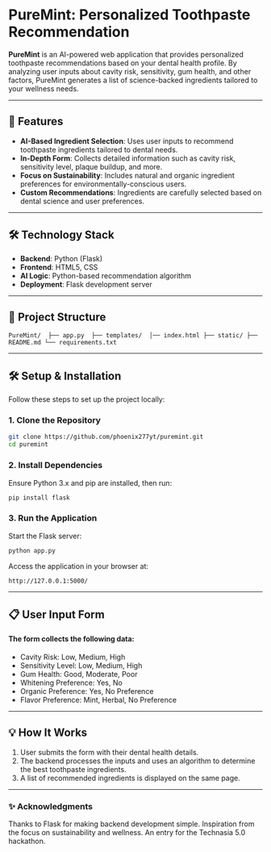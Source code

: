 # PureMint: Personalized Toothpaste Recommendation

**PureMint** is an AI-powered web application that provides personalized toothpaste recommendations based on your dental health profile. By analyzing user inputs about cavity risk, sensitivity, gum health, and other factors, PureMint generates a list of science-backed ingredients tailored to your wellness needs.

---

## 🚀 Features

- **AI-Based Ingredient Selection**: Uses user inputs to recommend toothpaste ingredients tailored to dental needs.
- **In-Depth Form**: Collects detailed information such as cavity risk, sensitivity level, plaque buildup, and more.
- **Focus on Sustainability**: Includes natural and organic ingredient preferences for environmentally-conscious users.
- **Custom Recommendations**: Ingredients are carefully selected based on dental science and user preferences.

---

## 🛠️ Technology Stack

- **Backend**: Python (Flask)
- **Frontend**: HTML5, CSS
- **AI Logic**: Python-based recommendation algorithm
- **Deployment**: Flask development server

---

## 📂 Project Structure

``
PureMint/ 
  ├── app.py 
  ├── templates/ 
    │── index.html
    ├── static/
    ├── README.md
    └── requirements.txt
``

---

## 🛠️ Setup & Installation

Follow these steps to set up the project locally:

### 1. Clone the Repository
```bash
git clone https://github.com/phoenix277yt/puremint.git
cd puremint
```
### 2. Install Dependencies
Ensure Python 3.x and pip are installed, then run:
```bash
pip install flask
```
### 3. Run the Application
Start the Flask server:
```bash
python app.py
```
Access the application in your browser at:
```bash
http://127.0.0.1:5000/
```

---

## 📋 User Input Form
#### The form collects the following data:

- Cavity Risk: Low, Medium, High
- Sensitivity Level: Low, Medium, High
- Gum Health: Good, Moderate, Poor
- Whitening Preference: Yes, No
- Organic Preference: Yes, No Preference
- Flavor Preference: Mint, Herbal, No Preference

---

## 💡 How It Works
1. User submits the form with their dental health details.
2. The backend processes the inputs and uses an algorithm to determine the best toothpaste ingredients.
3. A list of recommended ingredients is displayed on the same page.

---

### ✨ Acknowledgments
Thanks to Flask for making backend development simple.
Inspiration from the focus on sustainability and wellness.
An entry for the Technasia 5.0 hackathon.
